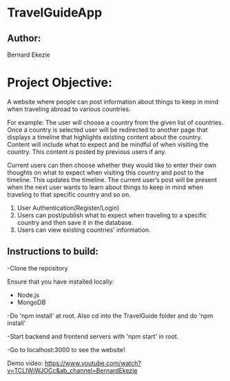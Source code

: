 # TravelGuideApp

## Author:
Bernard Ekezie

# Project Objective:
A website where people can post information about things to keep in mind when traveling abroad to various countries.

For example:
The user will choose a country from the given list of countries. Once a country is selected user will be redirected to another page that displays a timeline that highlights existing content about the country. Content will include what to expect and be mindful of when visiting the country. This content is posted by previous users if any.

Current users can then choose whether they would like to enter their own thoughts on what to expect when visiting this country and post to the timeline. This updates the timeline. The current user’s post will be present when the next user wants to learn about things to keep in mind when traveling to that specific country and so on.

1. User Authentication(Register/Login)
2. Users can post/publish what to expect when traveling to a specific country and then save it in the database.
3. Users can view existing countries’ information.



## Instructions to build:

-Clone the repository

Ensure that you have installed locally:
- Node.js
- MongoDB

-Do 'npm install' at root. Also cd into the TravelGuide folder and do 'npm install'

-Start backend and frontend servers with 'npm start' in root.

-Go to localhost:3000 to see the website!

Demo video: https://www.youtube.com/watch?v=TCLIWiWJOCc&ab_channel=BernardEkezie
